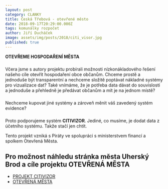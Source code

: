```yaml
---
layout: post
category: CLANKY
title: Česká Třebová - otevřené město
date: 2018-09-17T20:29:00.000Z
tags: komunálky rozpočet
author: Jiří Ducháček
image: assets/img/posts/2018/citi_visor.jpg
published: true
---
```

**OTEVŘEME HOSPODAŘENÍ MĚSTA**
###

Včera jsme s autory projektu probírali možnosti nízkonákladového řešení našeho cíle otevřít hospodaření obce občanům. Chceme prostě a jednoduše být transparentní a nechceme složitě poptávat nákladné systémy pro vizualizace dat?  Také vnímáme, že je potřeba data dávat do souvislostí a jednoduše a přehledně je předávat občanům a mít je na jednom místě?
###


Nechceme kupovat jiné systémy a zároveň měnit váš zavedený systém evidence?
###

 Proto podporujeme systém **CITIVIZOR**. Jediné, co musíme, je dodat  data z  účetního systému. Takže stačí jen chtít.

Tento projekt vzniká s Piráty ve spolupráci s ministerstvem financí a spolkem Otevřená Města.

 Pro možnost náhledu stránka města Uherský Brod a cíle projektu **OTEVŘENÁ MĚSTA**
------------------
 * [PROJEKT CITIVIZOR][1]
 * [OTEVŘENÁ MĚSTA][2]



[1]: https://www.cityvizor.cz/ub/prehled
[2]: https://www.otevrenamesta.cz/cile/
